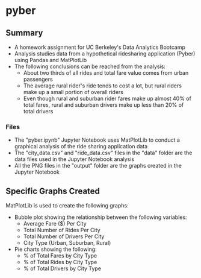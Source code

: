 # pyber
## Summary
* A homework assignment for UC Berkeley's Data Analytics Bootcamp
* Analysis studies data from a hypothetical ridesharing application (Pyber) using Pandas and MatPlotLib
* The following conclusions can be reached from the analysis:
  * About two thirds of all rides and total fare value comes from urban passengers
  * The average rural rider's ride tends to cost a lot, but rural riders make up a small portion of overall riders
  * Even though rural and suburban rider fares make up almost 40% of total fares, rural and suburban drivers make up less than 20% of total drivers
### Files
* The "pyber.ipynb" Jupyter Notebook uses MatPlotLib to conduct a graphical analysis of the ride sharing application data
* The "city_data.csv" and "ride_data.csv" files in the "data" folder are the data files used in the Jupyter Notebook analysis
* All the PNG files in the "output" folder are the graphs created in the Jupyter Notebook 
## Specific Graphs Created
MatPlotLib is used to create the following graphs:
* Bubble plot showing the relationship between the following variables:
  * Average Fare ($) Per City
  * Total Number of Rides Per City
  * Total Number of Drivers Per City
  * City Type (Urban, Suburban, Rural)
* Pie charts showing the following:
  * % of Total Fares by City Type
  * % of Total Rides by City Type
  * % of Total Drivers by City Type
